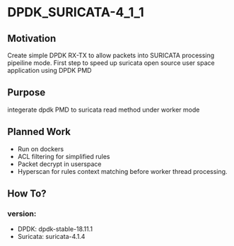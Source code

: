 # DPDK_SURICATA-4_1_1

## Motivation

Create simple DPDK RX-TX to allow packets into SURICATA processing pipeiline mode. First step to speed up suricata open source user space application using DPDK PMD

## Purpose
integerate dpdk PMD to suricata read method under worker mode

## Planned Work

 - Run on dockers
 - ACL filtering for simplified rules
 - Packet decrypt in userspace
 - Hyperscan for rules context matching before worker thread processing.

## How To?

### version: 
 - DPDK: dpdk-stable-18.11.1
 - Suricata: suricata-4.1.4

